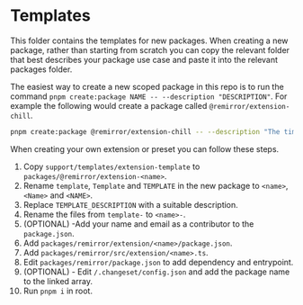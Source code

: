 # Templates

This folder contains the templates for new packages. When creating a new package, rather than starting from scratch you can copy the relevant folder that best describes your package use case and paste it into the relevant packages folder.

The easiest way to create a new scoped package in this repo is to run the command `pnpm create:package NAME -- --description "DESCRIPTION"`. For example the following would create a package called `@remirror/extension-chill`.

```bash
pnpm create:package @remirror/extension-chill -- --description "The time to be chill."
```

When creating your own extension or preset you can follow these steps.

1. Copy `support/templates/extension-template` to `packages/@remirror/extension-<name>`.
2. Rename `template`, `Template` and `TEMPLATE` in the new package to `<name>`, `<Name>` and `<NAME>`.
3. Replace `TEMPLATE_DESCRIPTION` with a suitable description.
4. Rename the files from `template-` to `<name>-`.
5. (OPTIONAL) -Add your name and email as a contributor to the `package.json`.
6. Add `packages/remirror/extension/<name>/package.json`.
7. Add `packages/remirror/src/extension/<name>.ts`.
8. Edit `packages/remirror/package.json` to add dependency and entrypoint.
9. (OPTIONAL) - Edit `/.changeset/config.json` and add the package name to the linked array.
10. Run `pnpm i` in root.
